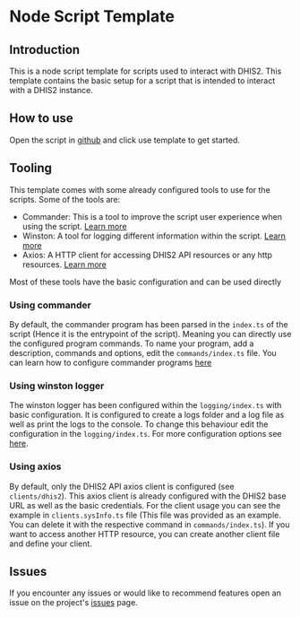 # Node Script Template

## Introduction

This is a node script template for scripts used to interact with DHIS2. This template contains the basic setup for a
script that
is intended to interact with a DHIS2 instance.

## How to use

Open the script in [github](https://github.com/hisptz/node-script-template) and click use template to get started.

## Tooling

This template comes with some already configured tools to use for the scripts. Some of the tools are:

- Commander: This is a tool to improve the script user experience when using the
  script. [Learn more](https://www.npmjs.com/package/commander)
- Winston: A tool for logging different information within the
  script. [Learn more](https://www.npmjs.com/package/winston)
- Axios: A HTTP client for accessing DHIS2 API resources or any http
  resources. [Learn more](https://www.npmjs.com/package/axios)

Most of these tools have the basic configuration and can be used directly

### Using commander

By default, the commander program has been parsed in the `index.ts` of the script (Hence it is the entrypoint of the
script). Meaning you can directly use the configured program commands. To name your program, add a description, commands
and options, edit the `commands/index.ts` file. You can learn how to configure commander
programs [here](https://www.npmjs.com/package/commander#declaring-program-variable)

### Using winston logger

The winston logger has been configured within the `logging/index.ts` with basic configuration. It is configured to
create a logs folder and a log file as well as print the logs to the console. To change this behaviour edit the
configuration in the `logging/index.ts`. For more configuration options
see [here](https://www.npmjs.com/package/winston#logging).

### Using axios

By default, only the DHIS2 API axios client is configured (see `clients/dhis2`). This axios client is already configured
with the DHIS2 base URL as well as the basic credentials. For the client usage you can see the example
in `clients.sysInfo.ts` file (This file was provided as an example. You can delete it with the respective command
in `commands/index.ts`). If you want to access another HTTP resource, you can create another client file and define your
client.

## Issues

If you encounter any issues or would like to recommend features open an issue on the
project's [issues](https://github.com/hisptz/node-script-template/issues) page.
